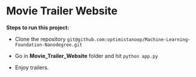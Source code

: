 # Movie Trailer Website

**Steps to run this project:**

* Clone the repository `git@github.com:optimistanoop/Machine-Learning-Foundation-Nanodegree.git`

* Go in **Movie_Trailer_Website** folder and hit `python app.py`

* Enjoy trailers.
